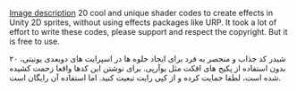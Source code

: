 [Image description](Screenshots/main2.png)
20 cool and unique shader codes to create effects in Unity 2D sprites, without using effects packages like URP.
It took a lot of effort to write these codes, please support and respect the copyright. But it is free to use.

۲۰ شیدر کد جذاب و منحصر به فرد برای ایجاد جلوه ها در اسپرایت های دوبعدی یونیتی، بدون استفاده از پکیج های افکت مثل یوآرپی.
برای نوشتن این کدها واقعا زحمت کشیده شده است، لطفا حمایت کرده و از کپی رایت تبعیت کنید. اما استفاده آن رایگان است.
